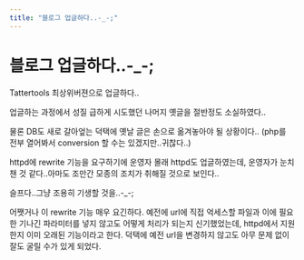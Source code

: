 ```yaml
---
title: "블로그 업글하다..-_-;"
---
```

# 블로그 업글하다..-_-;


Tattertools 최상위버젼으로 업글하다..

업글하는 과정에서 성질 급하게 시도했던 나머지 옛글을 절반정도 소실하였다..

물론 DB도 새로 갈아엎는 덕택에 옛날 글은 손으로 옮겨놓아야 될 상황이다..
(php를 전부 열어봐서 conversion 할 수는 있겠지만..귀찮다..)

httpd에 rewrite 기능을 요구하기에 운영자 몰래 httpd도 업글하였는데,
운영자가 눈치챈 것 같다..아마도 조만간 모종의 조치가 취해질 것으로 보인다..

슬프다..그냥 조용히 기생할 것을..-_-;

어쨋거나 이 rewrite 기능 매우 요긴하다. 예전에 url에 직접 억세스할 파일과 이에 필요한 기나긴 파라미터를 넣지 않고도 어떻게 처리가 되는지 신기했었는데, httpd에서 지원한지 이미 오래된 기능이라고 한다. 덕택에 예전 url을 변경하지 않고도 아무 문제 없이 잘도 굴릴 수가 있게 되었다.





